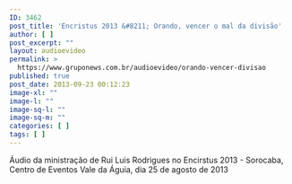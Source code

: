 ```yaml
---
ID: 3462
post_title: 'Encristus 2013 &#8211; Orando, vencer o mal da divisão'
author: [ ]
post_excerpt: ""
layout: audioevideo
permalink: >
  https://www.gruponews.com.br/audioevideo/orando-vencer-divisao
published: true
post_date: 2013-09-23 00:12:23
image-xl: ""
image-l: ""
image-sq-l: ""
image-sq-m: ""
categories: [ ]
tags: [ ]
---
```

Áudio da ministração de Rui Luis Rodrigues no Encirstus 2013 - Sorocaba, Centro de Eventos Vale da Águia, dia 25 de agosto de 2013